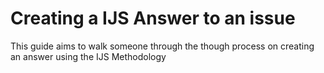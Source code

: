 # Creating a IJS Answer to an issue

This guide aims to walk someone through the though process on creating an answer using the IJS Methodology
